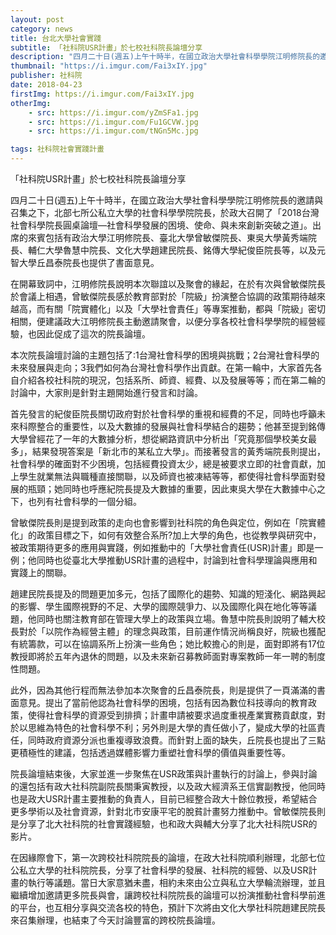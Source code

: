 ```yaml
---
layout: post
category: news
title: 台北大學社會實踐
subtitle: 「社科院USR計畫」於七校社科院長論壇分享
description: "四月二十日(週五)上午十時半，在國立政治大學社會科學學院江明修院長的邀請與召集之下..."
thumbnail: "https://i.imgur.com/Fai3xIY.jpg"
publisher: 社科院
date: 2018-04-23
firstImg: https://i.imgur.com/Fai3xIY.jpg
otherImg:
    - src: https://i.imgur.com/yZmSFa1.jpg
    - src: https://i.imgur.com/Fu1GCVW.jpg
    - src: https://i.imgur.com/tNGn5Mc.jpg

tags: 社科院社會實踐計畫
---
```


「社科院USR計畫」於七校社科院長論壇分享

四月二十日(週五)上午十時半，在國立政治大學社會科學學院江明修院長的邀請與召集之下，北部七所公私立大學的社會科學學院院長，於政大召開了「2018台灣社會科學院長圓桌論壇—社會科學發展的困境、使命、與未來創新突破之道」。出席的來賓包括有政治大學江明修院長、臺北大學曾敏傑院長、東吳大學黃秀端院長、輔仁大學魯慧中院長、文化大學趙建民院長、銘傳大學紀俊臣院長等，以及元智大學丘昌泰院長也提供了書面意見。

在開幕致詞中，江明修院長說明本次聯誼以及聚會的緣起，在於有次與曾敏傑院長於會議上相遇，曾敏傑院長感於教育部對於「院級」扮演整合協調的政策期待越來越高，而有關「院實體化」以及「大學社會責任」等專案推動，都與「院級」密切相關，便建議政大江明修院長主動邀請聚會，以便分享各校社會科學學院的經營經驗，也因此促成了這次的院長論壇。

本次院長論壇討論的主題包括了:1台灣社會科學的困境與挑戰；2台灣社會科學的未來發展與走向；3我們如何為台灣社會科學作出貢獻。在第一輪中，大家首先各自介紹各校社科院的現況，包括系所、師資、經費、以及發展等等；而在第二輪的討論中，大家則是針對主題開始進行發言和討論。

首先發言的紀俊臣院長關切政府對於社會科學的重視和經費的不足，同時也呼籲未來科際整合的重要性，以及大數據的發展與社會科學結合的趨勢；他甚至提到銘傳大學曾經花了一年的大數據分析，想從網路資訊中分析出「究竟那個學校美女最多」，結果發現答案是「新北市的某私立大學」。而接著發言的黃秀端院長則提出，社會科學的確面對不少困境，包括經費投資太少，總是被要求立即的社會貢獻，加上學生就業無法與職種直接關聯，以及師資也被凍結等等，都使得社會科學面對發展的瓶頸；她同時也呼應紀院長提及大數據的重要，因此東吳大學在大數據中心之下，也列有社會科學的一個分組。

曾敏傑院長則是提到政策的走向也會影響到社科院的角色與定位，例如在「院實體化」的政策目標之下，如何有效整合系所?加上大學的角色，也從教學與研究中，被政策期待更多的應用與實踐，例如推動中的「大學社會責任(USR)計畫」即是一例；他同時也從臺北大學推動USR計畫的過程中，討論到社會科學理論與應用和實踐上的關聯。

趙建民院長提及的問題更加多元，包括了國際化的趨勢、知識的短淺化、網路興起的影響、學生國際視野的不足、大學的國際競爭力、以及國際化與在地化等等議題，他同時也關注教育部在管理大學上的政策與立場。魯慧中院長則說明了輔大校長對於「以院作為經營主體」的理念與政策，目前運作情況尚稱良好，院級也獲配有統籌款，可以在協調系所上扮演一些角色；她比較擔心的則是，面對即將有17位教授即將於五年內退休的問題，以及未來新召募教師面對專案教師一年一聘的制度性問題。

此外，因為其他行程而無法參加本次聚會的丘昌泰院長，則是提供了一頁滿滿的書面意見。提出了當前他認為社會科學的困境，包括有因為數位科技導向的教育政策，使得社會科學的資源受到排擠；計畫申請被要求過度重視產業實務貢獻度，對於以思維為特色的社會科學不利；另外則是大學的責任做小了，變成大學的社區責任，同時政府資源分派也重複導致浪費。而針對上面的缺失，丘院長也提出了三點更積極性的建議，包括透過媒體影響力重塑社會科學的價值與重要性等。

院長論壇結束後，大家並進一步聚焦在USR政策與計畫執行的討論上，參與討論的還包括有政大社科院副院長關秉寅教授，以及政大經濟系王信實副教授，他同時也是政大USR計畫主要推動的負責人，目前已經整合政大十餘位教授，希望結合更多學術以及社會資源，針對北市安康平宅的脫貧計畫努力推動中。曾敏傑院長則是分享了北大社科院的社會實踐經驗，也和政大與輔大分享了北大社科院USR的影片。

在因緣際會下，第一次跨校社科院院長的論壇，在政大社科院順利辦理，北部七位公私立大學的社科院院長，分享了社會科學的發展、社科院的經營、以及USR計畫的執行等議題。當日大家意猶未盡，相約未來由公立與私立大學輪流辦理，並且繼續增加邀請更多院長與會，讓跨校社科院院長的論壇可以扮演推動社會科學前進的平台，也互相分享與交流各校的特色，預計下次將由文化大學社科院趙建民院長來召集辦理，也結束了今天討論豐富的跨校院長論壇。